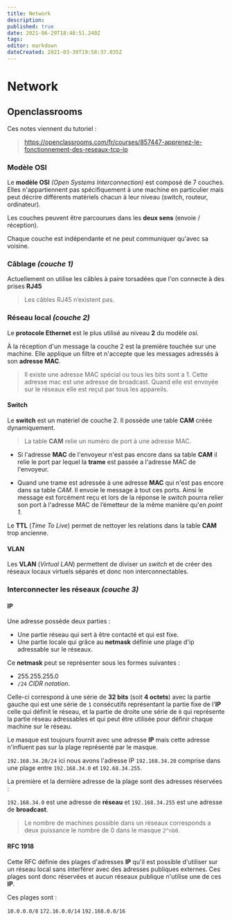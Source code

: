 ```yaml
---
title: Network
description: 
published: true
date: 2021-06-29T18:48:51.240Z
tags: 
editor: markdown
dateCreated: 2021-03-30T19:58:37.035Z
---
```


# Network

## Openclassrooms

Ces notes viennent du tutoriel :
> https://openclassrooms.com/fr/courses/857447-apprenez-le-fonctionnement-des-reseaux-tcp-ip

### Modèle OSI

Le **modèle OSI** *(Open Systems Interconnection)* est composé de 7 couches. Elles n'appartiennent pas spécifiquement à une machine en particulier mais peut décrire différents matériels chacun à leur niveau (switch, routeur, ordinateur).

Les couches peuvent être parcourues dans les **deux sens** (envoie / réception).

Chaque couche est indépendante et ne peut communiquer qu'avec sa voisine.

### Câblage *(couche 1)*

Actuellement on utilise les câbles à paire torsadées que l'on connecte à des prises **RJ45**
> Les câbles RJ45 n’existent pas.

### Réseau local *(couche 2)*

Le **protocole Ethernet** est le plus utilisé au niveau **2** du modèle *osi*.

À la réception d'un message la couche 2 est la première touchée sur une machine. Elle applique un filtre et n'accepte que les messages adressés à son **adresse MAC**.

> Il existe une adresse MAC spécial ou tous les bits sont a 1. Cette adresse mac est une adresse de broadcast. Quand elle est envoyée sur le réseaux elle est reçut par tous les appareils.

#### Switch

Le **switch** est un matériel de couche 2. Il possède une table **CAM** créée dynamiquement.

> La table **CAM** relie un numéro de port à une adresse MAC.

* Si l'adresse **MAC** de l'envoyeur n'est pas encore dans sa table **CAM** il relie le port par lequel la **trame** est passée a l'adresse MAC de l'envoyeur.

* Quand une trame est adressée à une adresse **MAC** qui n'est pas encore dans sa table *CAM*. Il envoie le message à tout ces ports. Ainsi le message est forcément reçu et lors de la réponse le *switch* pourra relier son port à l'adresse MAC de l’émetteur de la même manière qu'en *point 1*.

Le **TTL** (*Time To Live*) permet de nettoyer les relations dans la table **CAM** trop ancienne.

#### VLAN

Les **VLAN** (*Virtual LAN*) permettent de diviser un *switch* et de créer des réseaux locaux virtuels séparés et donc non interconnectables.

### Interconnecter les réseaux *(couche 3)*

#### IP

Une adresse possède deux parties :

* Une partie réseau qui sert à être contacté et qui est fixe.
* Une partie locale qui grâce au **netmask** définie une plage d'ip adressable sur le réseaux.

Ce **netmask** peut se représenter sous les formes suivantes :

* 255.255.255.0
* `/24` *CIDR notation*.

Celle-ci correspond à une série de **32 bits** (soit **4 octets**) avec la partie gauche qui est une série de `1` consécutifs représentant la partie fixe de l'**IP** celle qui définit le réseau, et la partie de droite une série de `0` qui représente la partie réseau adressables et qui peut être utilisée pour définir chaque machine sur le réseau.

Le masque est toujours fournit avec une adresse **IP** mais cette adresse n'influent pas sur la plage représenté par le masque.

`192.168.34.20/24` ici nous avons l'adresse IP `192.168.34.20` comprise dans une plage entre `192.168.34.0` et `192.68.34.255`.

La première et la dernière adresse de la plage sont des adresses réservées :

`192.168.34.0` est une adresse de **réseau** et `192.168.34.255` est une adresse de **broadcast**.
> Le nombre de machines possible dans un réseaux corresponds a deux puissance le nombre de 0 dans le masque `2^nb0`.

#### RFC 1918

Cette RFC définie des plages d'adresses **IP** qu'il est possible d'utiliser sur un réseau local sans interférer avec des adresses publiques externes. Ces plages sont donc réservées et aucun réseaux publique n'utilise une de ces **IP**.

Ces plages sont :

`10.0.0.0/8`
`172.16.0.0/14`
`192.168.0.0/16`
